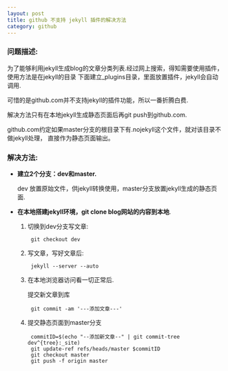 ```yaml
---
layout: post
title: github 不支持 jekyll 插件的解决方法
category: github
---
```


### 问题描述:

为了能够利用jekyll生成blog的文章分类列表.经过网上搜索，得知需要使用插件，使用方法是在jekyll的目录
下面建立_plugins目录，里面放置插件，jekyll会自动调用.

可惜的是github.com并不支持jekyll的插件功能，所以一番折腾白费.

解决方法只有在本地jekyll生成静态页面后再git push到github.com.

github.com约定如果master分支的根目录下有.nojekyll这个文件，就对该目录不做jekyll处理，
直接作为静态页面输出。

### 解决方法:

* __建立2个分支：dev和master.__  

   dev 放置原始文件，供jekyll转换使用，master分支放置jekyll生成的静态页面.

* __在本地搭建jekyll环境，git clone blog网站的内容到本地__.  

   1. 切换到dev分支写文章:  

           git checkout dev

   1. 写文章，写好文章后:  

           jekyll --server --auto 

   1. 在本地浏览器访问看一切正常后.  

      提交新文章到库

           git commit -am '---添加文章---'

   1. 提交静态页面到master分支  

           commitID=$(echo "--添加新文章--" | git commit-tree dev^{tree}:_site)
           git update-ref refs/heads/master $commitID
           git checkout master
           git push -f origin master

